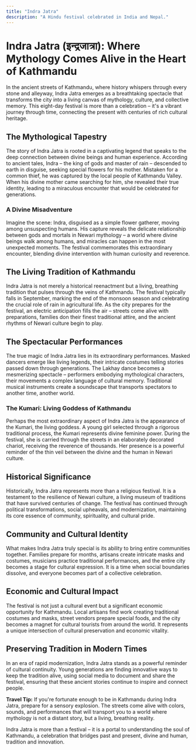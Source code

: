 ```yaml
---
title: "Indra Jatra"
description: "A Hindu festival celebrated in India and Nepal."
---
```


# Indra Jatra (इन्द्रजात्रा): Where Mythology Comes Alive in the Heart of Kathmandu

In the ancient streets of Kathmandu, where history whispers through every stone and alleyway, Indra Jatra emerges as a breathtaking spectacle that transforms the city into a living canvas of mythology, culture, and collective memory. This eight-day festival is more than a celebration – it's a vibrant journey through time, connecting the present with centuries of rich cultural heritage.

## The Mythological Tapestry

The story of Indra Jatra is rooted in a captivating legend that speaks to the deep connection between divine beings and human experience. According to ancient tales, Indra – the king of gods and master of rain – descended to earth in disguise, seeking special flowers for his mother. Mistaken for a common thief, he was captured by the local people of Kathmandu Valley. When his divine mother came searching for him, she revealed their true identity, leading to a miraculous encounter that would be celebrated for generations.

### A Divine Misadventure

Imagine the scene: Indra, disguised as a simple flower gatherer, moving among unsuspecting humans. His capture reveals the delicate relationship between gods and mortals in Newari mythology – a world where divine beings walk among humans, and miracles can happen in the most unexpected moments. The festival commemorates this extraordinary encounter, blending divine intervention with human curiosity and reverence.

## The Living Tradition of Kathmandu

Indra Jatra is not merely a historical reenactment but a living, breathing tradition that pulses through the veins of Kathmandu. The festival typically falls in September, marking the end of the monsoon season and celebrating the crucial role of rain in agricultural life. As the city prepares for the festival, an electric anticipation fills the air – streets come alive with preparations, families don their finest traditional attire, and the ancient rhythms of Newari culture begin to play.

## The Spectacular Performances

The true magic of Indra Jatra lies in its extraordinary performances. Masked dancers emerge like living legends, their intricate costumes telling stories passed down through generations. The Lakhay dance becomes a mesmerizing spectacle – performers embodying mythological characters, their movements a complex language of cultural memory. Traditional musical instruments create a soundscape that transports spectators to another time, another world.

### The Kumari: Living Goddess of Kathmandu

Perhaps the most extraordinary aspect of Indra Jatra is the appearance of the Kumari, the living goddess. A young girl selected through a rigorous traditional process, the Kumari represents divine feminine power. During the festival, she is carried through the streets in an elaborately decorated chariot, receiving the reverence of thousands. Her presence is a powerful reminder of the thin veil between the divine and the human in Newari culture.

## Historical Significance

Historically, Indra Jatra represents more than a religious festival. It is a testament to the resilience of Newari culture, a living museum of traditions that have survived centuries of change. The festival has continued through political transformations, social upheavals, and modernization, maintaining its core essence of community, spirituality, and cultural pride.

## Community and Cultural Identity

What makes Indra Jatra truly special is its ability to bring entire communities together. Families prepare for months, artisans create intricate masks and costumes, musicians practice traditional performances, and the entire city becomes a stage for cultural expression. It is a time when social boundaries dissolve, and everyone becomes part of a collective celebration.

## Economic and Cultural Impact

The festival is not just a cultural event but a significant economic opportunity for Kathmandu. Local artisans find work creating traditional costumes and masks, street vendors prepare special foods, and the city becomes a magnet for cultural tourists from around the world. It represents a unique intersection of cultural preservation and economic vitality.

## Preserving Tradition in Modern Times

In an era of rapid modernization, Indra Jatra stands as a powerful reminder of cultural continuity. Young generations are finding innovative ways to keep the tradition alive, using social media to document and share the festival, ensuring that these ancient stories continue to inspire and connect people.

**Travel Tip:** If you're fortunate enough to be in Kathmandu during Indra Jatra, prepare for a sensory explosion. The streets come alive with colors, sounds, and performances that will transport you to a world where mythology is not a distant story, but a living, breathing reality.

Indra Jatra is more than a festival – it is a portal to understanding the soul of Kathmandu, a celebration that bridges past and present, divine and human, tradition and innovation.